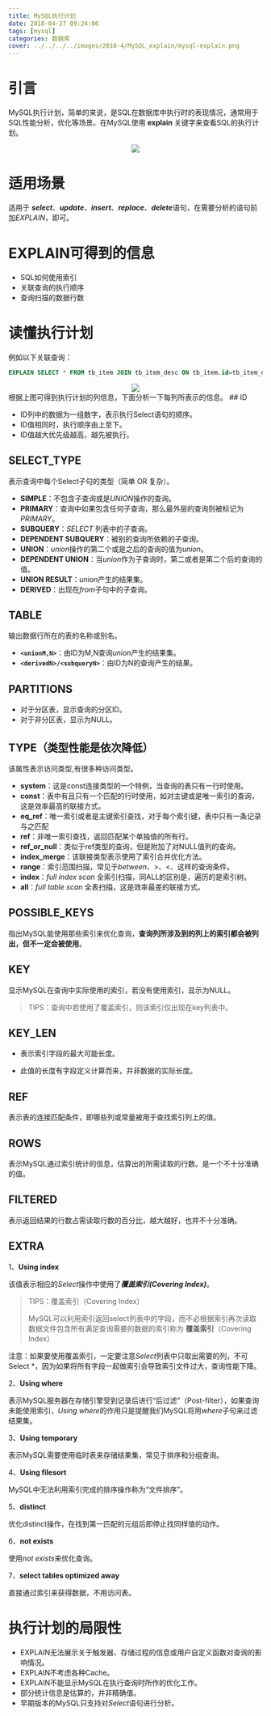 ```yaml
---
title: MySQL执行计划
date: 2018-04-27 09:24:06
tags: [mysql]
categories: 数据库
cover: ../../../../images/2018-4/MySQL_explain/mysql-explain.png
---
```


# 引言

MySQL执行计划，简单的来说，是SQL在数据库中执行时的表现情况，通常用于SQL性能分析，优化等场景。在MySQL使用 **explain** 关键字来查看SQL的执行计划。<div align=center><img src="../../../../images/2018-4/MySQL_explain/mysql-explain.png" algin="center"/></div>

# 适用场景

适用于 ***select***、***update***、***insert***、***replace***、***delete***语句，在需要分析的语句前加*EXPLAIN*，即可。

# EXPLAIN可得到的信息

- SQL如何使用索引
- 关联查询的执行顺序
- 查询扫描的数据行数

# 读懂执行计划

例如以下关联查询：

```sql
EXPLAIN SELECT * FROM tb_item JOIN tb_item_desc ON tb_item.id=tb_item_desc.item_id WHERE id='679533';
```

<div align=center><img src="../../../../images/2018-4/MySQL_explain/eg.png" algin="center"/></div>根据上图可得到执行计划的列信息，下面分析一下每列所表示的信息。
## ID

- ID列中的数据为一组数字，表示执行Select语句的顺序。
- ID值相同时，执行顺序由上至下。
- ID值越大优先级越高，越先被执行。

## SELECT_TYPE

表示查询中每个Select子句的类型（简单 OR 复杂）。

- **SIMPLE**：不包含子查询或是*UNION*操作的查询。
- **PRIMARY**：查询中如果包含任何子查询，那么最外层的查询则被标记为*PRIMARY*。
- **SUBQUERY**：*SELECT* 列表中的子查询。
- **DEPENDENT SUBQUERY**：被别的查询所依赖的子查询。
- **UNION**：*union*操作的第二个或是之后的查询的值为*union*。
- **DEPENDENT UNION**：当*union*作为子查询时，第二或者是第二个后的查询的值。
- **UNION RESULT**：*union*产生的结果集。
- **DERIVED**：出现在*from*子句中的子查询。

## TABLE

输出数据行所在的表的名称或别名。

- **`<unionM,N>`**：由ID为M,N查询*union*产生的结果集。
- **`<derivedN>/<subqueryN>`**：由ID为N的查询产生的结果。

## PARTITIONS

- 对于分区表，显示查询的分区ID。
- 对于非分区表，显示为NULL。

## TYPE（类型性能是依次降低）

该属性表示访问类型,有很多种访问类型。

- **system**：这是const连接类型的一个特例，当查询的表只有一行时使用。
- **const**：表中有且只有一个匹配的行时使用，如对主键或是唯一索引的查询，这是效率最高的联接方式。
- **eq_ref**：唯一索引或者是主键索引查找，对于每个索引键，表中只有一条记录与之匹配
- **ref**：非唯一索引查找，返回匹配某个单独值的所有行。
- **ref_or_null**：类似于ref类型的查询，但是附加了对NULL值列的查询。
- **index_merge**：该联接类型表示使用了索引合并优化方法。
- **range**：索引范围扫描，常见于*between*、>、<、这样的查询条件。
- **index**：*full index scan* 全索引扫描，同ALL的区别是，遍历的是索引树。
- **all**：*full table scan* 全表扫描，这是效率最差的联接方式。

## POSSIBLE_KEYS

指出MySQL能使用那些索引来优化查询，**查询列所涉及到的列上的索引都会被列出，但不一定会被使用**。

## KEY

显示MySQL在查询中实际使用的索引，若没有使用索引，显示为NULL。

> TIPS：查询中若使用了覆盖索引，则该索引仅出现在key列表中。

## KEY_LEN

- 表示索引字段的最大可能长度。


- 此值的长度有字段定义计算而来，并非数据的实际长度。

## REF

表示表的连接匹配条件，即哪些列或常量被用于查找索引列上的值。

## ROWS

表示MySQL通过索引统计的信息，估算出的所需读取的行数。是一个不十分准确的值。

## FILTERED

表示返回结果的行数占需读取行数的百分比，越大越好，也并不十分准确。

## EXTRA

1、**Using index**

该值表示相应的*Select*操作中使用了***覆盖索引(Covering Index)***。

> TIPS：覆盖索引（Covering Index）
>
> MySQL可以利用索引返回select列表中的字段，而不必根据索引再次读取数据文件包含所有满足查询需要的数据的索引称为 **覆盖索引**（Covering Index）

注意：如果要使用覆盖索引，一定要注意*Select*列表中只取出需要的列，不可Select *，因为如果将所有字段一起做索引会导致索引文件过大，查询性能下降。

2、**Using where**

表示MySQL服务器在存储引擎受到记录后进行“后过滤”（Post-filter），如果查询未能使用索引，*Using where*的作用只是提醒我们MySQL将用*where*子句来过滤结果集。

3、**Using temporary**

表示MySQL需要使用临时表来存储结果集，常见于排序和分组查询。

4、**Using filesort**

MySQL中无法利用索引完成的排序操作称为“文件排序”。

5、**distinct**

优化distinct操作，在找到第一匹配的元组后即停止找同样值的动作。

6、**not exists**

使用*not exists*来优化查询。

7、**select tables optimized away**

直接通过索引来获得数据，不用访问表。

# 执行计划的局限性

- EXPLAIN无法展示关于触发器、存储过程的信息或用户自定义函数对查询的影响情况。
- EXPLAIN不考虑各种Cache。
- EXPLAIN不能显示MySQL在执行查询时所作的优化工作。
- 部分统计信息是估算的，并非精确值。
- 早期版本的MySQL只支持对*Select*语句进行分析。